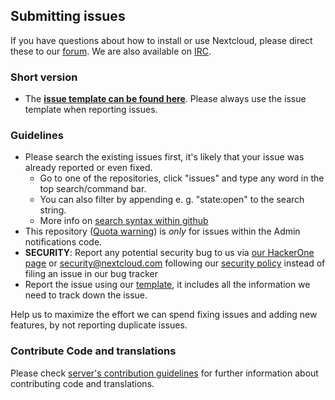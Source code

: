 ## Submitting issues

If you have questions about how to install or use Nextcloud, please direct these to our [forum][forum]. We are also available on [IRC][irc].

### Short version

 * The [**issue template can be found here**][template]. Please always use the issue template when reporting issues.

### Guidelines
* Please search the existing issues first, it's likely that your issue was already reported or even fixed.
  - Go to one of the repositories, click "issues" and type any word in the top search/command bar.
  - You can also filter by appending e. g. "state:open" to the search string.
  - More info on [search syntax within github](https://help.github.com/articles/searching-issues)
* This repository ([Quota warning](https://github.com/nextcloud/quota_warning/issues)) is *only* for issues within the Admin notifications code.
* __SECURITY__: Report any potential security bug to us via [our HackerOne page](https://hackerone.com/nextcloud) or security@nextcloud.com following our [security policy](https://nextcloud.com/security/) instead of filing an issue in our bug tracker
* Report the issue using our [template][template], it includes all the information we need to track down the issue.

Help us to maximize the effort we can spend fixing issues and adding new features, by not reporting duplicate issues.

[template]: https://raw.github.com/nextcloud/quota_warning/master/.github/issue_template.md
[forum]: https://help.nextcloud.com/
[irc]: https://webchat.freenode.net/?channels=nextcloud

### Contribute Code and translations
Please check [server's contribution guidelines](https://github.com/nextcloud/server/blob/master/CONTRIBUTING.md#contributing-to-source-code) for further information about contributing code and translations.

